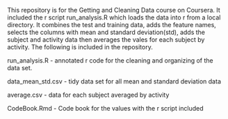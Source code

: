 

This repository is for the Getting and Cleaning Data course
on Coursera. It included the r script run_analysis.R which loads the data into
r from a local directory.  It combines
the test and training data, adds the feature names, selects the columns with mean
and standard deviation(std), adds the subject and activity data then averages
the vales for each subject by activity. 
The following is included in the repository.



run_analysis.R - annotated r code for the cleaning and
organizing of the data set.



data_mean_std.csv - tidy data set for all mean and standard
deviation data



average.csv - data for each subject averaged by activity



CodeBook.Rmd - Code book for the values with the r script
included



